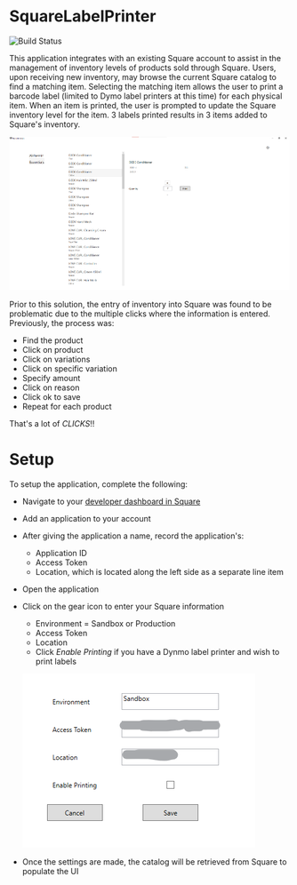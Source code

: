 # SquareLabelPrinter

![Build Status](https://github.com/zPugMan/SquareLabelPrinter/actions/workflows/main.yaml/badge.svg)

This application integrates with an existing Square account to assist in the management of inventory levels of products sold through Square. Users, upon receiving new inventory, may browse the current Square catalog to find a matching item. Selecting the matching item allows the user to print a barcode label (limited to Dymo label printers at this time) for each physical item. When an item is printed, the user is prompted to update the Square inventory level for the item. 3 labels printed results in 3 items added to Square's inventory.

![Main Interface](./docs/images/Screenshot.png)

Prior to this solution, the entry of inventory into Square was found to be problematic due to the multiple clicks where the information is entered. Previously, the process was: 

* Find the product
* Click on product
* Click on variations
* Click on specific variation
* Specify amount
* Click on reason
* Click ok to save
* Repeat for each product

That's a lot of _CLICKS_!!

# Setup

To setup the application, complete the following:

* Navigate to your [developer dashboard in Square](https://developer.squareup.com/apps)
* Add an application to your account
* After giving the application a name, record the application's:
  * Application ID
  * Access Token
  * Location, which is located along the left side as a separate line item
* Open the application
* Click on the gear icon to enter your Square information
   * Environment = Sandbox or Production
   * Access Token
   * Location
   * Click _Enable Printing_ if you have a Dynmo label printer and wish to print labels
   
   ![settings page](./docs/images/settings.png)
* Once the settings are made, the catalog will be retrieved from Square to populate the UI



